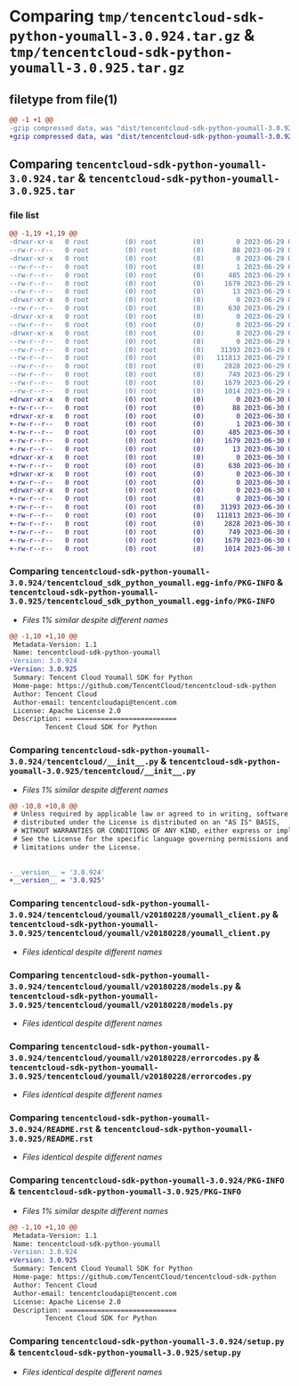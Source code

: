 # Comparing `tmp/tencentcloud-sdk-python-youmall-3.0.924.tar.gz` & `tmp/tencentcloud-sdk-python-youmall-3.0.925.tar.gz`

## filetype from file(1)

```diff
@@ -1 +1 @@
-gzip compressed data, was "dist/tencentcloud-sdk-python-youmall-3.0.924.tar", last modified: Thu Jun 29 00:50:29 2023, max compression
+gzip compressed data, was "dist/tencentcloud-sdk-python-youmall-3.0.925.tar", last modified: Fri Jun 30 02:30:00 2023, max compression
```

## Comparing `tencentcloud-sdk-python-youmall-3.0.924.tar` & `tencentcloud-sdk-python-youmall-3.0.925.tar`

### file list

```diff
@@ -1,19 +1,19 @@
-drwxr-xr-x   0 root         (0) root         (0)        0 2023-06-29 00:50:29.000000 tencentcloud-sdk-python-youmall-3.0.924/
--rw-r--r--   0 root         (0) root         (0)       88 2023-06-29 00:50:29.000000 tencentcloud-sdk-python-youmall-3.0.924/setup.cfg
-drwxr-xr-x   0 root         (0) root         (0)        0 2023-06-29 00:50:29.000000 tencentcloud-sdk-python-youmall-3.0.924/tencentcloud_sdk_python_youmall.egg-info/
--rw-r--r--   0 root         (0) root         (0)        1 2023-06-29 00:50:29.000000 tencentcloud-sdk-python-youmall-3.0.924/tencentcloud_sdk_python_youmall.egg-info/dependency_links.txt
--rw-r--r--   0 root         (0) root         (0)      485 2023-06-29 00:50:29.000000 tencentcloud-sdk-python-youmall-3.0.924/tencentcloud_sdk_python_youmall.egg-info/SOURCES.txt
--rw-r--r--   0 root         (0) root         (0)     1679 2023-06-29 00:50:29.000000 tencentcloud-sdk-python-youmall-3.0.924/tencentcloud_sdk_python_youmall.egg-info/PKG-INFO
--rw-r--r--   0 root         (0) root         (0)       13 2023-06-29 00:50:29.000000 tencentcloud-sdk-python-youmall-3.0.924/tencentcloud_sdk_python_youmall.egg-info/top_level.txt
-drwxr-xr-x   0 root         (0) root         (0)        0 2023-06-29 00:50:29.000000 tencentcloud-sdk-python-youmall-3.0.924/tencentcloud/
--rw-r--r--   0 root         (0) root         (0)      630 2023-06-29 00:50:29.000000 tencentcloud-sdk-python-youmall-3.0.924/tencentcloud/__init__.py
-drwxr-xr-x   0 root         (0) root         (0)        0 2023-06-29 00:50:29.000000 tencentcloud-sdk-python-youmall-3.0.924/tencentcloud/youmall/
--rw-r--r--   0 root         (0) root         (0)        0 2023-06-29 00:50:29.000000 tencentcloud-sdk-python-youmall-3.0.924/tencentcloud/youmall/__init__.py
-drwxr-xr-x   0 root         (0) root         (0)        0 2023-06-29 00:50:29.000000 tencentcloud-sdk-python-youmall-3.0.924/tencentcloud/youmall/v20180228/
--rw-r--r--   0 root         (0) root         (0)        0 2023-06-29 00:50:29.000000 tencentcloud-sdk-python-youmall-3.0.924/tencentcloud/youmall/v20180228/__init__.py
--rw-r--r--   0 root         (0) root         (0)    31393 2023-06-29 00:50:29.000000 tencentcloud-sdk-python-youmall-3.0.924/tencentcloud/youmall/v20180228/youmall_client.py
--rw-r--r--   0 root         (0) root         (0)   111813 2023-06-29 00:50:29.000000 tencentcloud-sdk-python-youmall-3.0.924/tencentcloud/youmall/v20180228/models.py
--rw-r--r--   0 root         (0) root         (0)     2828 2023-06-29 00:50:29.000000 tencentcloud-sdk-python-youmall-3.0.924/tencentcloud/youmall/v20180228/errorcodes.py
--rw-r--r--   0 root         (0) root         (0)      749 2023-06-29 00:50:29.000000 tencentcloud-sdk-python-youmall-3.0.924/README.rst
--rw-r--r--   0 root         (0) root         (0)     1679 2023-06-29 00:50:29.000000 tencentcloud-sdk-python-youmall-3.0.924/PKG-INFO
--rw-r--r--   0 root         (0) root         (0)     1014 2023-06-29 00:50:29.000000 tencentcloud-sdk-python-youmall-3.0.924/setup.py
+drwxr-xr-x   0 root         (0) root         (0)        0 2023-06-30 02:30:00.000000 tencentcloud-sdk-python-youmall-3.0.925/
+-rw-r--r--   0 root         (0) root         (0)       88 2023-06-30 02:30:00.000000 tencentcloud-sdk-python-youmall-3.0.925/setup.cfg
+drwxr-xr-x   0 root         (0) root         (0)        0 2023-06-30 02:30:00.000000 tencentcloud-sdk-python-youmall-3.0.925/tencentcloud_sdk_python_youmall.egg-info/
+-rw-r--r--   0 root         (0) root         (0)        1 2023-06-30 02:30:00.000000 tencentcloud-sdk-python-youmall-3.0.925/tencentcloud_sdk_python_youmall.egg-info/dependency_links.txt
+-rw-r--r--   0 root         (0) root         (0)      485 2023-06-30 02:30:00.000000 tencentcloud-sdk-python-youmall-3.0.925/tencentcloud_sdk_python_youmall.egg-info/SOURCES.txt
+-rw-r--r--   0 root         (0) root         (0)     1679 2023-06-30 02:30:00.000000 tencentcloud-sdk-python-youmall-3.0.925/tencentcloud_sdk_python_youmall.egg-info/PKG-INFO
+-rw-r--r--   0 root         (0) root         (0)       13 2023-06-30 02:30:00.000000 tencentcloud-sdk-python-youmall-3.0.925/tencentcloud_sdk_python_youmall.egg-info/top_level.txt
+drwxr-xr-x   0 root         (0) root         (0)        0 2023-06-30 02:30:00.000000 tencentcloud-sdk-python-youmall-3.0.925/tencentcloud/
+-rw-r--r--   0 root         (0) root         (0)      630 2023-06-30 02:30:00.000000 tencentcloud-sdk-python-youmall-3.0.925/tencentcloud/__init__.py
+drwxr-xr-x   0 root         (0) root         (0)        0 2023-06-30 02:30:00.000000 tencentcloud-sdk-python-youmall-3.0.925/tencentcloud/youmall/
+-rw-r--r--   0 root         (0) root         (0)        0 2023-06-30 02:30:00.000000 tencentcloud-sdk-python-youmall-3.0.925/tencentcloud/youmall/__init__.py
+drwxr-xr-x   0 root         (0) root         (0)        0 2023-06-30 02:30:00.000000 tencentcloud-sdk-python-youmall-3.0.925/tencentcloud/youmall/v20180228/
+-rw-r--r--   0 root         (0) root         (0)        0 2023-06-30 02:30:00.000000 tencentcloud-sdk-python-youmall-3.0.925/tencentcloud/youmall/v20180228/__init__.py
+-rw-r--r--   0 root         (0) root         (0)    31393 2023-06-30 02:30:00.000000 tencentcloud-sdk-python-youmall-3.0.925/tencentcloud/youmall/v20180228/youmall_client.py
+-rw-r--r--   0 root         (0) root         (0)   111813 2023-06-30 02:30:00.000000 tencentcloud-sdk-python-youmall-3.0.925/tencentcloud/youmall/v20180228/models.py
+-rw-r--r--   0 root         (0) root         (0)     2828 2023-06-30 02:30:00.000000 tencentcloud-sdk-python-youmall-3.0.925/tencentcloud/youmall/v20180228/errorcodes.py
+-rw-r--r--   0 root         (0) root         (0)      749 2023-06-30 02:30:00.000000 tencentcloud-sdk-python-youmall-3.0.925/README.rst
+-rw-r--r--   0 root         (0) root         (0)     1679 2023-06-30 02:30:00.000000 tencentcloud-sdk-python-youmall-3.0.925/PKG-INFO
+-rw-r--r--   0 root         (0) root         (0)     1014 2023-06-30 02:30:00.000000 tencentcloud-sdk-python-youmall-3.0.925/setup.py
```

### Comparing `tencentcloud-sdk-python-youmall-3.0.924/tencentcloud_sdk_python_youmall.egg-info/PKG-INFO` & `tencentcloud-sdk-python-youmall-3.0.925/tencentcloud_sdk_python_youmall.egg-info/PKG-INFO`

 * *Files 1% similar despite different names*

```diff
@@ -1,10 +1,10 @@
 Metadata-Version: 1.1
 Name: tencentcloud-sdk-python-youmall
-Version: 3.0.924
+Version: 3.0.925
 Summary: Tencent Cloud Youmall SDK for Python
 Home-page: https://github.com/TencentCloud/tencentcloud-sdk-python
 Author: Tencent Cloud
 Author-email: tencentcloudapi@tencent.com
 License: Apache License 2.0
 Description: ============================
         Tencent Cloud SDK for Python
```

### Comparing `tencentcloud-sdk-python-youmall-3.0.924/tencentcloud/__init__.py` & `tencentcloud-sdk-python-youmall-3.0.925/tencentcloud/__init__.py`

 * *Files 1% similar despite different names*

```diff
@@ -10,8 +10,8 @@
 # Unless required by applicable law or agreed to in writing, software
 # distributed under the License is distributed on an "AS IS" BASIS,
 # WITHOUT WARRANTIES OR CONDITIONS OF ANY KIND, either express or implied.
 # See the License for the specific language governing permissions and
 # limitations under the License.
 
 
-__version__ = '3.0.924'
+__version__ = '3.0.925'
```

### Comparing `tencentcloud-sdk-python-youmall-3.0.924/tencentcloud/youmall/v20180228/youmall_client.py` & `tencentcloud-sdk-python-youmall-3.0.925/tencentcloud/youmall/v20180228/youmall_client.py`

 * *Files identical despite different names*

### Comparing `tencentcloud-sdk-python-youmall-3.0.924/tencentcloud/youmall/v20180228/models.py` & `tencentcloud-sdk-python-youmall-3.0.925/tencentcloud/youmall/v20180228/models.py`

 * *Files identical despite different names*

### Comparing `tencentcloud-sdk-python-youmall-3.0.924/tencentcloud/youmall/v20180228/errorcodes.py` & `tencentcloud-sdk-python-youmall-3.0.925/tencentcloud/youmall/v20180228/errorcodes.py`

 * *Files identical despite different names*

### Comparing `tencentcloud-sdk-python-youmall-3.0.924/README.rst` & `tencentcloud-sdk-python-youmall-3.0.925/README.rst`

 * *Files identical despite different names*

### Comparing `tencentcloud-sdk-python-youmall-3.0.924/PKG-INFO` & `tencentcloud-sdk-python-youmall-3.0.925/PKG-INFO`

 * *Files 1% similar despite different names*

```diff
@@ -1,10 +1,10 @@
 Metadata-Version: 1.1
 Name: tencentcloud-sdk-python-youmall
-Version: 3.0.924
+Version: 3.0.925
 Summary: Tencent Cloud Youmall SDK for Python
 Home-page: https://github.com/TencentCloud/tencentcloud-sdk-python
 Author: Tencent Cloud
 Author-email: tencentcloudapi@tencent.com
 License: Apache License 2.0
 Description: ============================
         Tencent Cloud SDK for Python
```

### Comparing `tencentcloud-sdk-python-youmall-3.0.924/setup.py` & `tencentcloud-sdk-python-youmall-3.0.925/setup.py`

 * *Files identical despite different names*

